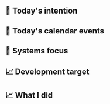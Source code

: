 ## 🎯 Today's intention

## 📅 Today's calendar events

## 🔧 Systems focus

## 📈 Development target

## 📈 What I did

